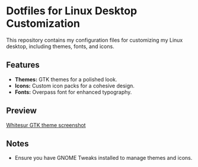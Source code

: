 # Dotfiles for Linux Desktop Customization

This repository contains my configuration files for customizing my Linux desktop, including themes, fonts, and icons.

## Features
- **Themes:** GTK themes for a polished look.
- **Icons:** Custom icon packs for a cohesive design.
- **Fonts:** Overpass font for enhanced typography.

## Preview

[Whitesur GTK theme screenshot](https://cloud-jesdcpwtf-hack-club-bot.vercel.app/0desktop.png)

## Notes

- Ensure you have GNOME Tweaks installed to manage themes and icons.